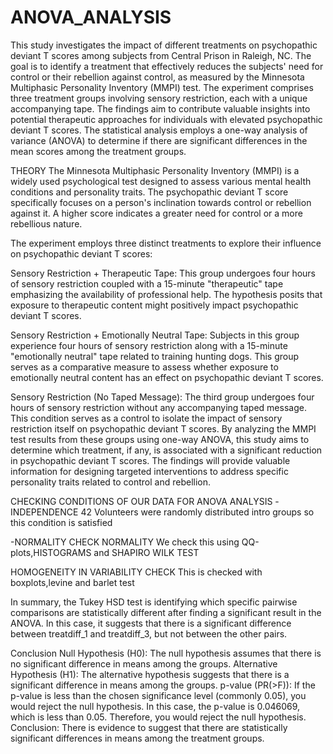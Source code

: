 # ANOVA_ANALYSIS
This study investigates the impact of different treatments on psychopathic deviant T scores among subjects from Central Prison in Raleigh, NC. The goal is to identify a treatment that effectively reduces the subjects' need for control or their rebellion against control, as measured by the Minnesota Multiphasic Personality Inventory (MMPI) test. The experiment comprises three treatment groups involving sensory restriction, each with a unique accompanying tape. The findings aim to contribute valuable insights into potential therapeutic approaches for individuals with elevated psychopathic deviant T scores. The statistical analysis employs a one-way analysis of variance (ANOVA) to determine if there are significant differences in the mean scores among the treatment groups.

THEORY
The Minnesota Multiphasic Personality Inventory (MMPI) is a widely used psychological test designed to assess various mental health conditions and personality traits. The psychopathic deviant T score specifically focuses on a person's inclination towards control or rebellion against it. A higher score indicates a greater need for control or a more rebellious nature.

The experiment employs three distinct treatments to explore their influence on psychopathic deviant T scores:

Sensory Restriction + Therapeutic Tape: This group undergoes four hours of sensory restriction coupled with a 15-minute "therapeutic" tape emphasizing the availability of professional help. The hypothesis posits that exposure to therapeutic content might positively impact psychopathic deviant T scores.

Sensory Restriction + Emotionally Neutral Tape: Subjects in this group experience four hours of sensory restriction along with a 15-minute "emotionally neutral" tape related to training hunting dogs. This group serves as a comparative measure to assess whether exposure to emotionally neutral content has an effect on psychopathic deviant T scores.

Sensory Restriction (No Taped Message): The third group undergoes four hours of sensory restriction without any accompanying taped message. This condition serves as a control to isolate the impact of sensory restriction itself on psychopathic deviant T scores. By analyzing the MMPI test results from these groups using one-way ANOVA, this study aims to determine which treatment, if any, is associated with a significant reduction in psychopathic deviant T scores. The findings will provide valuable information for designing targeted interventions to address specific personality traits related to control and rebellion.

CHECKING CONDITIONS OF OUR DATA FOR ANOVA ANALYSIS
-INDEPENDENCE
42 Volunteers were randomly distributed intro groups so this condition is satisfied

-NORMALITY CHECK
NORMALITY We check this using QQ-plots,HISTOGRAMS and SHAPIRO WILK TEST

HOMOGENEITY IN VARIABILITY CHECK
This is checked with boxplots,levine and barlet test

In summary, the Tukey HSD test is identifying which specific pairwise comparisons are statistically different after finding a significant result in the ANOVA. In this case, it suggests that there is a significant difference between treatdiff_1 and treatdiff_3, but not between the other pairs.

Conclusion
Null Hypothesis (H0): The null hypothesis assumes that there is no significant difference in means among the groups. Alternative Hypothesis (H1): The alternative hypothesis suggests that there is a significant difference in means among the groups. p-value (PR(>F)): If the p-value is less than the chosen significance level (commonly 0.05), you would reject the null hypothesis. In this case, the p-value is 0.046069, which is less than 0.05. Therefore, you would reject the null hypothesis. Conclusion: There is evidence to suggest that there are statistically significant differences in means among the treatment groups.
